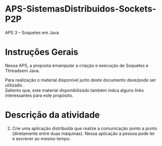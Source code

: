 # APS-SistemasDistribuidos-Sockets-P2P

APS 3 – Soquetes em Java
# Instruções Gerais

Nessa  APS,  a  proposta  émanipular  a  criação  e  execução  de Soquetes  e Threadsem  Java. 

Para  realização  o  material  disponível  junto  deste  documento  deve/pode  ser  utilizado.  
Saliento que, este material disponibilizado também indca alguns links interessantes para este propósito. 

# Descrição da atividade
2)   Crie   uma   aplicação   distribuída   que   realize   a   comunicação   ponto   a   ponto (diretamente entre duas máquinas). 
Nessa aplicação  a pessoa pode ler  e escrever  ao mesmo tempo.
